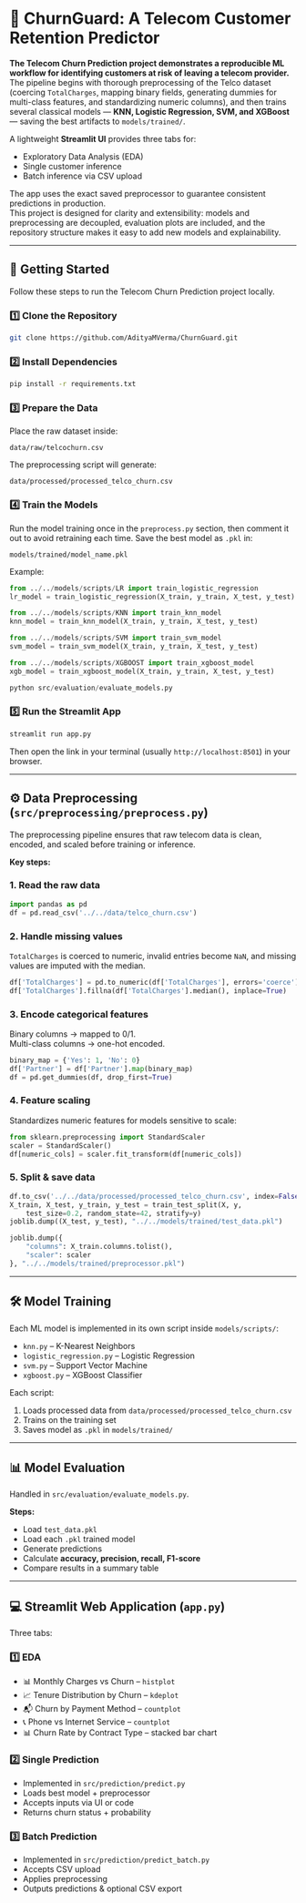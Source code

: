# 📡 ChurnGuard: A Telecom Customer Retention Predictor

**The Telecom Churn Prediction project demonstrates a reproducible ML workflow for identifying customers at risk of leaving a telecom provider.**  
The pipeline begins with thorough preprocessing of the Telco dataset (coercing `TotalCharges`, mapping binary fields, generating dummies for multi-class features, and standardizing numeric columns), and then trains several classical models — **KNN, Logistic Regression, SVM, and XGBoost** — saving the best artifacts to `models/trained/`.

A lightweight **Streamlit UI** provides three tabs for:
- Exploratory Data Analysis (EDA)
- Single customer inference
- Batch inference via CSV upload

The app uses the exact saved preprocessor to guarantee consistent predictions in production.  
This project is designed for clarity and extensibility: models and preprocessing are decoupled, evaluation plots are included, and the repository structure makes it easy to add new models and explainability.

---

## 🚀 Getting Started

Follow these steps to run the Telecom Churn Prediction project locally.

### 1️⃣ Clone the Repository
```bash
git clone https://github.com/AdityaMVerma/ChurnGuard.git
```

### 2️⃣ Install Dependencies
```bash
pip install -r requirements.txt
```

### 3️⃣ Prepare the Data
Place the raw dataset inside:
```
data/raw/telcochurn.csv
```
The preprocessing script will generate:
```
data/processed/processed_telco_churn.csv
```

### 4️⃣ Train the Models
Run the model training once in the `preprocess.py` section, then comment it out to avoid retraining each time. Save the best model as `.pkl` in:
```
models/trained/model_name.pkl
```

Example:
```python
from ../../models/scripts/LR import train_logistic_regression
lr_model = train_logistic_regression(X_train, y_train, X_test, y_test)

from ../../models/scripts/KNN import train_knn_model
knn_model = train_knn_model(X_train, y_train, X_test, y_test)

from ../../models/scripts/SVM import train_svm_model
svm_model = train_svm_model(X_train, y_train, X_test, y_test)

from ../../models/scripts/XGBOOST import train_xgboost_model
xgb_model = train_xgboost_model(X_train, y_train, X_test, y_test)

python src/evaluation/evaluate_models.py
```

### 5️⃣ Run the Streamlit App
```bash
streamlit run app.py
```
Then open the link in your terminal (usually `http://localhost:8501`) in your browser.

---

## ⚙️ Data Preprocessing (`src/preprocessing/preprocess.py`)

The preprocessing pipeline ensures that raw telecom data is clean, encoded, and scaled before training or inference.

**Key steps:**

### 1. Read the raw data
```python
import pandas as pd
df = pd.read_csv('../../data/telco_churn.csv')
```

### 2. Handle missing values
`TotalCharges` is coerced to numeric, invalid entries become `NaN`, and missing values are imputed with the median.
```python
df['TotalCharges'] = pd.to_numeric(df['TotalCharges'], errors='coerce')
df['TotalCharges'].fillna(df['TotalCharges'].median(), inplace=True)
```

### 3. Encode categorical features
Binary columns → mapped to 0/1.  
Multi-class columns → one-hot encoded.
```python
binary_map = {'Yes': 1, 'No': 0}
df['Partner'] = df['Partner'].map(binary_map)
df = pd.get_dummies(df, drop_first=True)
```

### 4. Feature scaling
Standardizes numeric features for models sensitive to scale:
```python
from sklearn.preprocessing import StandardScaler
scaler = StandardScaler()
df[numeric_cols] = scaler.fit_transform(df[numeric_cols])
```

### 5. Split & save data
```python
df.to_csv('../../data/processed/processed_telco_churn.csv', index=False)
X_train, X_test, y_train, y_test = train_test_split(X, y,
    test_size=0.2, random_state=42, stratify=y)
joblib.dump((X_test, y_test), "../../models/trained/test_data.pkl")

joblib.dump({
    "columns": X_train.columns.tolist(),
    "scaler": scaler
}, "../../models/trained/preprocessor.pkl")
```

---

## 🛠️ Model Training

Each ML model is implemented in its own script inside `models/scripts/`:

- `knn.py` – K-Nearest Neighbors  
- `logistic_regression.py` – Logistic Regression  
- `svm.py` – Support Vector Machine  
- `xgboost.py` – XGBoost Classifier  

Each script:
1. Loads processed data from `data/processed/processed_telco_churn.csv`
2. Trains on the training set
3. Saves model as `.pkl` in `models/trained/`

---

## 📊 Model Evaluation

Handled in `src/evaluation/evaluate_models.py`.

**Steps:**
- Load `test_data.pkl`  
- Load each `.pkl` trained model  
- Generate predictions  
- Calculate **accuracy, precision, recall, F1-score**  
- Compare results in a summary table  

---

## 💻 Streamlit Web Application (`app.py`)

Three tabs:

### 1️⃣ EDA
- 📊 Monthly Charges vs Churn – `histplot`
- 📈 Tenure Distribution by Churn – `kdeplot`
- 📬 Churn by Payment Method – `countplot`
- 📞 Phone vs Internet Service – `countplot`
- 📊 Churn Rate by Contract Type – stacked bar chart

### 2️⃣ Single Prediction
- Implemented in `src/prediction/predict.py`
- Loads best model + preprocessor  
- Accepts inputs via UI or code  
- Returns churn status + probability

### 3️⃣ Batch Prediction
- Implemented in `src/prediction/predict_batch.py`
- Accepts CSV upload
- Applies preprocessing
- Outputs predictions & optional CSV export
